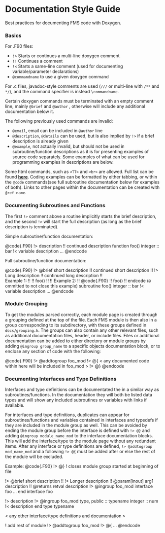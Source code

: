 # Documentation Style Guide

Best practices for documenting FMS code with Doxygen.

### Basics

For .F90 files:
- `!>` Starts or continues a multi-line doxygen comment
- `!!` Continues a comment
- `!<` Starts a same-line comment (used for documenting variable/parameter declarations)
- `@commandname` to use a given doxygen command

For .c files, javadoc-style comments are used (`///` or multi-line with `/**` and `*/`), and the command specifier is instead `\commandname`.

Certain doxygen commands must be terminated with an empty comment line, mainly `@brief` and `@author`
, otherwise will include any additional documentation below it.

The following previously used commands are invalid:
- `@email`, email can be included in `@author` line
- `@description`, `@details` can be used, but is also implied by `!>` if a brief description is already given
- `@example`, not actually invalid, but should not be used in subroutine/function descriptions as it is for presenting examples of source code separately. Some examples of what can be used for programming examples in descriptions are below.

Some html commands, such as `<TT>` and `<br>` are allowed. Full list can be found
[**here**](https://www.doxygen.nl/manual/htmlcmds.html). Coding examples can be formatted by
either tabbing, or within the `@code` commands(see full subroutine documentation
below for examples of both). Links to other pages within the documentation can be created with
`@ref name`.

### Documenting Subroutines and Functions

The first `!>` comment above a routine implicitly starts the brief description, and the second `!>`
will start the full description (as long as the brief description is terminated).

Simple subroutine/function documentation:

@code{.F90}
!> description
!! continued description
function foo()
  integer :: bar !< variable description
  ...
@endcode

Full subroutine/function documentation:

@code{.F90}
!> @brief short description
!! continued short description
!!
!> Long description
!! continued long description
!! <br>Example 1:
!!
!! 		foo()
!!
!! Example 2:
!! @code{.F90}
!! foo()
!! endcode (`@` ommitted to not close this example)
subroutine foo()
  integer :: bar !< variable description
  ...
@endcode

### Module Grouping
To get the modules parsed correctly, each module page is created through a grouping defined at the
top of the file. Each FMS module is then also in a group corresponding to its subdirectory, with
these groups defined in `docs/grouping.h`. The groups can also contain any other relevant
files, such as additional documentation files, header, or include files.  Files or additional
documentation can be added to either directory or module groups by adding `@ingroup group_name`
to a specific objects documentation block, or to enclose any section of code with the following:

@code{.F90}
!> @addtogroup foo_mod
!> @{
< any documented code within here will be included in foo_mod >
!> @}
@endcode

### Documenting Interfaces and Type Definitions

Interfaces and type definitions can be documentated the in a similar way as subroutines/functions.
In the documentation they will both be listed data types and will show any included subroutines
or variables with links if available.

For interfaces and type definitions, duplicates can appear for subroutines/functions and variables
contained in interfaces and typedefs if they are included in the module group as well.
This can be avoided by ending the module group before the
interface is defined with `!> @}` and adding `@ingroup module_name_mod` to the interface
documentation blocks. This will add the interface/type to the module page without any redundant
items. After any interface or type definitions are defined, `!> @addtogroup mod_name_mod` and a
following `!> @{` must be added after or else the rest of the module will be excluded.

Example:
@code{.F90}
!> @}
! closes module group started at beginning of file

!> @brief short description
!!
!> Longer description
!! @param[inout] arg1 description
!! @returns retval description
!> @ingroup foo_mod
interface foo
  ...
end interface foo

!> description
!> @ingroup foo_mod
type, public :: typename
  integer :: num !< description
end type typename

< any other interface/type definitions and documentation >

! add rest of module
!> @addtogroup foo_mod
!> @{
...
@endcode
